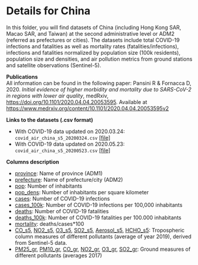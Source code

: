 # Details for China

In this folder, you will find datasets of China (including Hong Kong SAR, Macao SAR, and Taiwan) at the second administrative level or ADM2 (referred as prefectures or cities).
The datasets include total COVID-19 infections and fatalities as well as mortality rates (fatalities/infections), infections and fatalities normalized by population size (100k residents), population size and densities, and air pollution metrics from ground stations and satellite observations (Sentinel-5).

**Publications**  
All information can be found in the following paper:
Pansini R & Fornacca D, 2020. _Initial evidence of higher morbidity and mortality due to SARS-CoV-2 in regions with lower air quality_, medRxiv, https://doi.org/10.1101/2020.04.04.20053595. Available at https://www.medrxiv.org/content/10.1101/2020.04.04.20053595v2
  
**Links to the datasets (.csv format)**
- With COVID-19 data updated on 2020.03.24: `covid_air_china_s5_20200324.csv` [[file]](covid_air_china_s5_20200324.csv)
- With COVID-19 data updated on 2020.05.23: `covid_air_china_s5_20200523.csv` [[file]](covid_air_china_s5_20200523.csv)
  
**Columns description**
- <ins>province</ins>: Name of province (ADM1)
- <ins>prefecture</ins>: Name of prefecture/city (ADM2)
- <ins>pop</ins>: Number of inhabitants
- <ins>pop_dens</ins>: Number of inhabitants per square kilometer
- <ins>cases</ins>: Number of COVID-19 infections
- <ins>cases_100k</ins>: Number of COVID-19 infections per 100,000 inhabitants
- <ins>deaths</ins>: Number of COVID-19 fatalities
- <ins>deaths_100k</ins>: Number of COVID-19 fatalities per 100.000 inhabitants
- <ins>mortality</ins>: deaths/cases*100
- <ins>CO_s5</ins>, <ins>NO2_s5</ins>, <ins>O3_s5</ins>, <ins>SO2_s5</ins>, <ins>Aerosol_s5</ins>, <ins>HCHO_s5</ins>: Tropospheric column measures of different pollutants (average of year 2019), derived from Sentinel-5 data.
- <ins>PM25_gr</ins>, <ins>PM10_gr</ins>, <ins>CO_gr</ins>, <ins>NO2_gr</ins>, <ins>O3_gr</ins>, <ins>SO2_gr</ins>: Ground measures of different pollutants (averages 2017)


